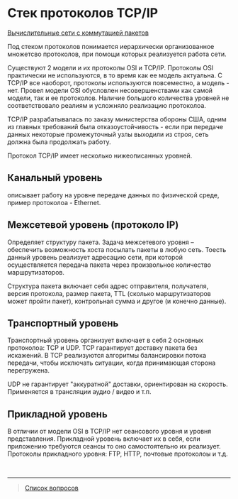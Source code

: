 # Стек протоколов TCP/IP

[Вычислительные сети с коммутацией пакетов](28.Вычислительные_сети_с_коммутацией_пакетов.md)

Под стеком протоколов понимается иерархически организованное множетсво протоколов, при помощи которых реализуется работа сети.

Существуют 2 модели и их протоколы OSI и TCP/IP. 
Протоколы OSI практически не используются, в то время как ее модель актуальна.
С TCP/IP все наоборот, протоколы используются повсеместно, а модель - нет. Провел модели OSI обусловлен несовершенствами как самой модели, так и ее протоколов. Наличие большого количества уровней не соответствовало реалиям и усложняло реализацию протоколоа.

TCP/IP разрабатывалась по заказу министерства обороны США, одним из главных требований была отказоустойчивость - если при передаче данных некоторые промежуточный узлы выходили из строя, сеть должна была продолжать работу.

Протокол TCP/IP имеет несколько нижеописанных уровней.

## Канальный уровень
описывает работу на уровне передаче данных по физической среде, пример протоколоа - Ethernet. 

## Межсетевой уровень (протоколо IP)
Определяет структуру пакета. Задача межсетевого уровня – обеспечить возможность хоста посылать пакеты в любую сеть. Тоесть данный уровень реализует адресацию сети, при которой осуществляется передача пакета через произвольное количество маршрутизаторов. 

Структура пакета включает себя адрес отправителя, получателя, версия протокола, размер пакета, TTL (сколько маршрутизаторов может пройти пакет), контрольная сумма и другое (и конечно данные).

## Транспортный уровень
Транспортный уровень организует включает в себя 2 основных протоколоа: TCP и UDP.
TCP гарантирует доставку пакета без искажений. В TCP реализуются алгоритмы балансировки потока передачи, чтобы исключать ситуации, когда принимающая сторона перегружена.

UDP не гарантирует "аккуратной" доставки, ориентирован на скорость. Применяется в трансляции аудио / видео и т.п.

## Прикладной уровень
В отличии от модели OSI в TCP/IP нет сеансового уровня и уровня представления. Прикладной уровень включает их в себя, если приложению требуются сеансы то оно самостоятельно их реализует. Протоколы прикладного уровня: FTP, HTTP, почтовые протоколоы и т.д.


&nbsp;
<hr>

> [Список вопросов](Вопросы_ТПП.md)